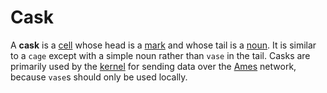 # Cask

A **cask** is a [cell](urbit-docs/glossary/cell) whose head is a [mark](urbit-docs/glossary/mark) and whose tail is a [noun](urbit-docs/glossary/noun). It is similar to a `cage` except with a simple noun rather than `vase` in the tail. Casks are primarily used by the [kernel](urbit-docs/glossary/kernel) for sending data over the [Ames](urbit-docs/glossary/ames) network, because `vase`s should only be used locally.
